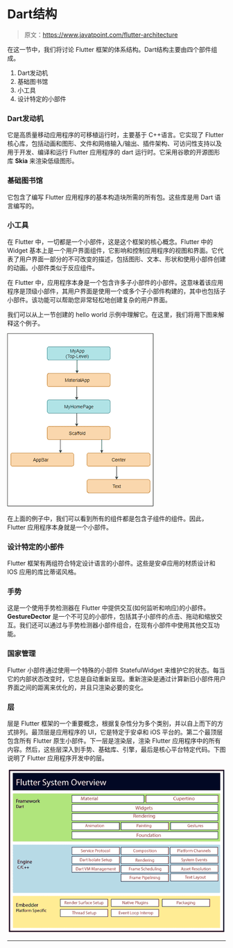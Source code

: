 # Dart结构

> 原文：<https://www.javatpoint.com/flutter-architecture>

在这一节中，我们将讨论 Flutter 框架的体系结构。Dart结构主要由四个部件组成。

1.  Dart发动机
2.  基础图书馆
3.  小工具
4.  设计特定的小部件

### Dart发动机

它是高质量移动应用程序的可移植运行时，主要基于 C++语言。它实现了 Flutter 核心库，包括动画和图形、文件和网络输入/输出、插件架构、可访问性支持以及用于开发、编译和运行 Flutter 应用程序的 dart 运行时。它采用谷歌的开源图形库 **Skia** 来渲染低级图形。

### 基础图书馆

它包含了编写 Flutter 应用程序的基本构造块所需的所有包。这些库是用 Dart 语言编写的。

### 小工具

在 Flutter 中，一切都是一个小部件，这是这个框架的核心概念。Flutter 中的 Widget 基本上是一个用户界面组件，它影响和控制应用程序的视图和界面。它代表了用户界面一部分的不可改变的描述，包括图形、文本、形状和使用小部件创建的动画。小部件类似于反应组件。

在 Flutter 中，应用程序本身是一个包含许多子小部件的小部件。这意味着该应用程序是顶级小部件，其用户界面是使用一个或多个子小部件构建的，其中也包括子小部件。该功能可以帮助您非常轻松地创建复杂的用户界面。

我们可以从上一节创建的 hello world 示例中理解它。在这里，我们将用下图来解释这个例子。

![Flutter Architecture](img/bbd08a3c353f67e81ec3ab3855e00e44.png)

在上面的例子中，我们可以看到所有的组件都是包含子组件的组件。因此，Flutter 应用程序本身就是一个小部件。

### 设计特定的小部件

Flutter 框架有两组符合特定设计语言的小部件。这些是安卓应用的材质设计和 IOS 应用的库比蒂诺风格。

### 手势

这是一个使用手势检测器在 Flutter 中提供交互(如何监听和响应)的小部件。 **GestureDector** 是一个不可见的小部件，包括其子小部件的点击、拖动和缩放交互。我们还可以通过与手势检测器小部件组合，在现有小部件中使用其他交互功能。

### 国家管理

Flutter 小部件通过使用一个特殊的小部件 StatefulWidget 来维护它的状态。每当它的内部状态改变时，它总是自动重新呈现。重新渲染是通过计算新旧小部件用户界面之间的距离来优化的，并且只渲染必要的变化。

### 层

层是 Flutter 框架的一个重要概念，根据复杂性分为多个类别，并以自上而下的方式排列。最顶层是应用程序的 UI，它是特定于安卓和 iOS 平台的。第二个最顶层包含所有 Flutter 原生小部件。下一层是渲染层，渲染 Flutter 应用程序中的所有内容。然后，这些层深入到手势、基础库、引擎，最后是核心平台特定代码。下图说明了 Flutter 应用程序开发中的层。

![Flutter Architecture](img/7a2e611ba099bcd03ffbf43613a1c9c8.png)

* * *